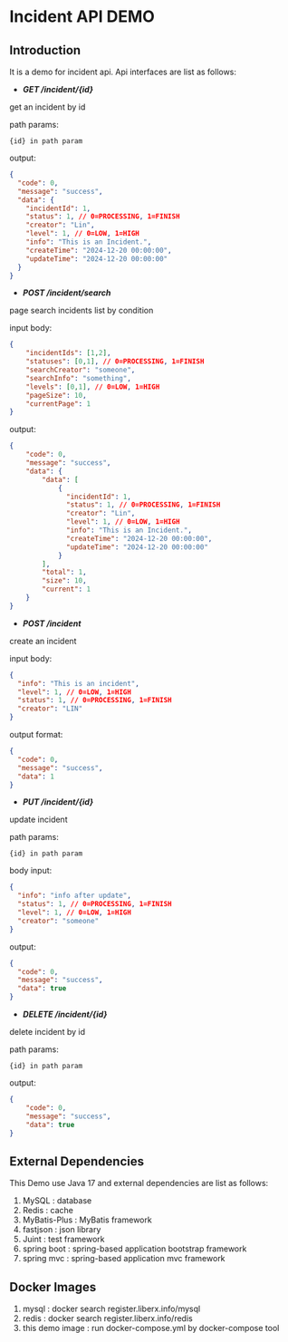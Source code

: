 # Incident API DEMO
## Introduction
It is a demo for incident api. Api interfaces are list as follows:

- <strong><em> GET /incident/{id} </em></strong>

get an incident by id

path params:
```block
{id} in path param
```

output:
```json
{
  "code": 0,
  "message": "success",
  "data": {
    "incidentId": 1,
    "status": 1, // 0=PROCESSING, 1=FINISH
    "creator": "Lin",
    "level": 1, // 0=LOW, 1=HIGH
    "info": "This is an Incident.",
    "createTime": "2024-12-20 00:00:00",
    "updateTime": "2024-12-20 00:00:00"
  }
}
```




- <strong><em> POST /incident/search </em></strong>

page search incidents list by condition

input body:
```json
{
    "incidentIds": [1,2],
    "statuses": [0,1], // 0=PROCESSING, 1=FINISH
    "searchCreator": "someone",
    "searchInfo": "something",
    "levels": [0,1], // 0=LOW, 1=HIGH
    "pageSize": 10,
    "currentPage": 1
}
```

output:
```json
{
    "code": 0,
    "message": "success",
    "data": {
        "data": [
            {
              "incidentId": 1,
              "status": 1, // 0=PROCESSING, 1=FINISH
              "creator": "Lin",
              "level": 1, // 0=LOW, 1=HIGH
              "info": "This is an Incident.",
              "createTime": "2024-12-20 00:00:00",
              "updateTime": "2024-12-20 00:00:00"
            }
        ],
        "total": 1,
        "size": 10,
        "current": 1
    }
}
```

- <strong><em> POST /incident </em></strong>

create an incident

input body:
```json
{
  "info": "This is an incident",
  "level": 1, // 0=LOW, 1=HIGH
  "status": 1, // 0=PROCESSING, 1=FINISH
  "creator": "LIN"
}
```
output format:
```json
{
  "code": 0,
  "message": "success",
  "data": 1
}
```

-  <strong><em> PUT /incident/{id} </em></strong>

update incident

path params:
```block
{id} in path param
```

body input:
```json
{
  "info": "info after update",
  "status": 1, // 0=PROCESSING, 1=FINISH
  "level": 1, // 0=LOW, 1=HIGH
  "creator": "someone"
}
```
output:
```json
{
  "code": 0,
  "message": "success",
  "data": true
}
```

- <strong><em> DELETE /incident/{id} </em></strong>

delete incident by id

path params:
```block
{id} in path param
```

output:
```json
{
    "code": 0,
    "message": "success",
    "data": true
}
```

## External Dependencies
This Demo use Java 17 and external dependencies are list as follows:
1. MySQL : database
2. Redis : cache
3. MyBatis-Plus : MyBatis framework
4. fastjson : json library
5. Juint : test framework
6. spring boot : spring-based application bootstrap framework
7. spring mvc : spring-based application mvc framework
 
## Docker Images
1. mysql : docker search register.liberx.info/mysql
2. redis : docker search register.liberx.info/redis
3. this demo image : run docker-compose.yml by docker-compose tool